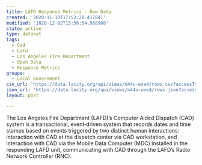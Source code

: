 ```yaml
---
title: LAFD Response Metrics - Raw Data
created: '2020-11-10T17:52:28.417841'
modified: '2020-12-02T15:56:54.568968'
state: active
type: dataset
tags:
  - Cad
  - Lafd
  - Los Angeles Fire Department
  - Open Data
  - Response Metrics
groups:
  - Local Government
csv_url: 'https://data.lacity.org/api/views/n44u-wxe4/rows.csv?accessType=DOWNLOAD'
json_url: 'https://data.lacity.org/api/views/n44u-wxe4/rows.json?accessType=DOWNLOAD'
layout: post

---
```

The Los Angeles Fire Department (LAFD)’s Computer Aided Dispatch (CAD) system is a transactional, event‐driven system that records dates and time stamps based on events triggered by two distinct human interactions: interaction with CAD at the dispatch center via CAD workstation, and interaction with CAD via the Mobile Data Computer (MDC) installed in the responding LAFD unit, communicating with CAD through the LAFD’s Radio Network Controller (RNC).

